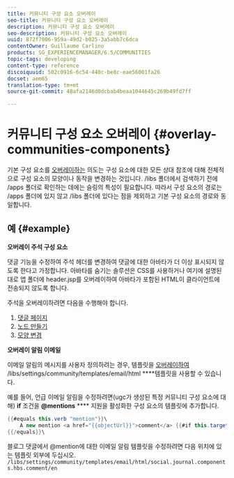 ```yaml
---
title: 커뮤니티 구성 요소 오버레이
seo-title: 커뮤니티 구성 요소 오버레이
description: 커뮤니티 구성 요소 오버레이
seo-description: 커뮤니티 구성 요소 오버레이
uuid: 872f7006-959a-49d2-b025-3a5abb7c6dca
contentOwner: Guillaume Carlino
products: SG_EXPERIENCEMANAGER/6.5/COMMUNITIES
topic-tags: developing
content-type: reference
discoiquuid: 502c0916-6c54-440c-be8c-eae56001fa26
docset: aem65
translation-type: tm+mt
source-git-commit: 48afa2146d0dcbab4beaa1044645c269b49fd7ff

---
```



# 커뮤니티 구성 요소 오버레이 {#overlay-communities-components}

기본 구성 요소를 [오버레이하는](/help/communities/client-customize.md#overlays) 의도는 구성 요소에 대한 모든 상대 참조에 대해 전체적으로 구성 요소의 모양이나 동작을 변경하는 것입니다. /libs 폴더에서 검색하기 전에 /apps 폴더로 확인하는 데에는 슬링의 특성이 필요합니다. 따라서 구성 요소의 경로는 /apps 폴더에 있지 않고 /libs 폴더에 있다는 점을 제외하고 기본 구성 요소의 경로와 동일합니다.

## 예 {#example}

**오버레이 주석 구성 요소**

댓글 기능을 수정하여 주석 헤더를 변경하여 댓글에 대한 아바타가 더 이상 표시되지 않도록 한다고 가정합니다. 아바타를 숨기는 솔루션은 CSS를 사용하거나 여기에 설명된 대로 앱 폴더에 header.jsp를 오버레이하여 아바타가 포함된 HTML이 클라이언트에 전송되지 않도록 합니다.

주석을 오버레이하려면 다음을 수행해야 합니다.

1. [댓글 페이지](/help/communities/overlay-create-comments-page.md)
1. [노드 만들기](/help/communities/overlay-create-nodes.md)
1. [모양 변경](/help/communities/overlay-alter-appearance.md)

**오버레이 알림 이메일**

이메일 알림의 메시지를 사용자 정의하려는 경우, 템플릿을 [오버레이하여](/help/communities/client-customize.md#overlays) /libs/settings/community/templates/email/html ****&#x200B;템플릿을 사용할 수 있습니다.

예를 들어, 언급 이메일 알림을 수정하려면(ugc가 생성된 특정 커뮤니티 구성 요소에 대해) **if** 조건을 **@mentions** **** 지원을 활성화한 구성 요소의 템플릿에 추가합니다.

```java
{{#equals this.verb "mention"}}\
    A new mention <a href="{{objectUrl}}">comment</a> {{#if this.target.properties.[jcr:title]}}to the article "{{{target.displayName}}}" {{/if}}was added by {{{user.name}}} on {{dateUtil this.published format="EEE, d MMM yyyy HH:mm:ss z"}}.\n \
{{/equals}}\
```

블로그 댓글에서 @mention에 대한 이메일 알림 템플릿을 수정하려면 다음 위치에 있는 템플릿 외부에 두십시오. `/libs/settings/community/templates/email/html/social.journal.components.hbs.comment/en`
